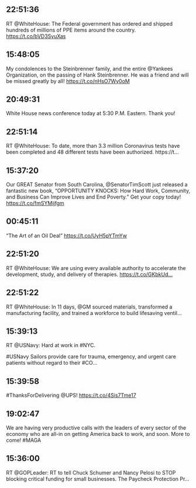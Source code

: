 ## 22:51:36
RT @WhiteHouse: The Federal government has ordered and shipped hundreds of millions of PPE items around the country. https://t.co/bVD3SyuXas
## 15:48:05
My condolences to the Steinbrenner family, and the entire @Yankees Organization, on the passing of Hank Steinbrenner. He was a friend and will be missed greatly by all! https://t.co/nHsO7Wy0oM
## 20:49:31
White House news conference today at 5:30 P.M. Eastern. Thank you!
## 22:51:14
RT @WhiteHouse: To date, more than 3.3 million Coronavirus tests have been completed and 48 different tests have been authorized. https://t…
## 15:37:20
Our GREAT Senator from South Carolina, @SenatorTimScott just released a fantastic new book, “OPPORTUNITY KNOCKS: How Hard Work, Community, and Business Can Improve Lives and End Poverty.” Get your copy today! https://t.co/fmSYMijfgm
## 00:45:11
“The Art of an Oil Deal” https://t.co/UyH5pYTmYw
## 22:51:20
RT @WhiteHouse: We are using every available authority to accelerate the development, study, and delivery of therapies. https://t.co/GKbkUd…
## 22:51:22
RT @WhiteHouse: In 11 days, @GM sourced materials, transformed a manufacturing facility, and trained a workforce to build lifesaving ventil…
## 15:39:13
RT @USNavy: Hard at work in #NYC.

#USNavy Sailors provide care for trauma, emergency, and urgent care patients without regard to their #CO…
## 15:39:58
#ThanksForDelivering @UPS! https://t.co/4Sis7Tme17
## 19:02:47
We are having very productive calls with the leaders of every sector of the economy who are all-in on getting America back to work, and soon. More to come! #MAGA
## 15:36:00
RT @GOPLeader: RT to tell Chuck Schumer and Nancy Pelosi to STOP blocking critical funding for small businesses. The Paycheck Protection Pr…
